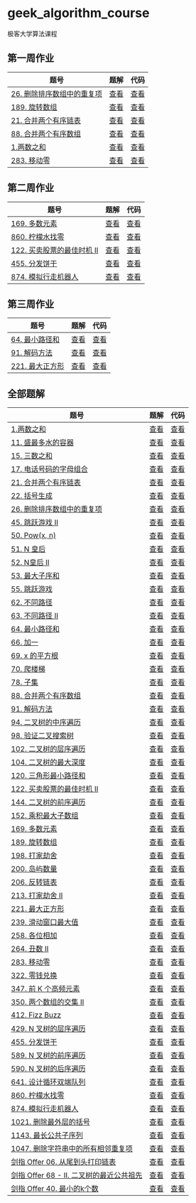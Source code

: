 # geek_algorithm_course
极客大学算法课程

## 第一周作业

题号 | 题解 | 代码
-- | -- | --
[26. 删除排序数组中的重复项](https://leetcode-cn.com/problems/remove-duplicates-from-sorted-array/) | [查看](./page/26.md) | [查看](./source/26.js)
[189. 旋转数组](https://leetcode-cn.com/problems/rotate-array/) | [查看](./page/189.md) | [查看](./source/189.js)
[21. 合并两个有序链表](https://leetcode-cn.com/problems/merge-two-sorted-lists/) | [查看](./page/21.md) | [查看](./source/21.js)
[88. 合并两个有序数组](https://leetcode-cn.com/problems/merge-sorted-array/) | [查看](./page/88.md) | [查看](./source/88.js)
[1.两数之和](https://leetcode-cn.com/problems/two-sum/) | [查看](./page/1.md) | [查看](./source/1.js)
[283. 移动零](https://leetcode-cn.com/problems/two-sum/) | [查看](./page/283.md) | [查看](./source/283.js)

## 第二周作业
题号 | 题解 | 代码
-- | -- | --
[169. 多数元素](https://leetcode-cn.com/problems/majority-element/) | [查看](./page/169.md) | [查看](./source/169.js)
[860. 柠檬水找零](https://leetcode-cn.com/problems/lemonade-change/) | [查看](./page/860.md) | [查看](./source/860.js)
[122. 买卖股票的最佳时机 II](https://leetcode-cn.com/problems/best-time-to-buy-and-sell-stock-ii/) | [查看](./page/122.md) | [查看](./source/122.js)
[455. 分发饼干](https://leetcode-cn.com/problems/assign-cookies/) | [查看](./page/455.md) | [查看](./source/455.js)
[874. 模拟行走机器人](https://leetcode-cn.com/problems/walking-robot-simulation/) | [查看](./page/874.md) | [查看](./source/874.js)

## 第三周作业
题号 | 题解 | 代码
-- | -- | --
[64. 最小路径和](https://leetcode-cn.com/problems/minimum-path-sum/) | [查看](./page/64.md) | [查看](./source/64.js)
[91. 解码方法](https://leetcode-cn.com/problems/decode-ways/) | [查看](./page/91.md) | [查看](./source/91.js)
[221. 最大正方形](https://leetcode-cn.com/problems/maximal-square/) | [查看](./page/221.md) | [查看](./source/221.js)


## 全部题解

题号 | 题解 | 代码
-- | -- | --
[1.两数之和](https://leetcode-cn.com/problems/two-sum/) | [查看](./page/1.md) | [查看](./source/1.js)
[11. 盛最多水的容器](https://leetcode-cn.com/problems/container-with-most-water/) | [查看](./page/11.md) | [查看](./source/11.js)
[15. 三数之和](https://leetcode-cn.com/problems/3sum/) | [查看](./page/15.md) | [查看](./source/15.js)
[17. 电话号码的字母组合](https://leetcode-cn.com/problems/letter-combinations-of-a-phone-number/) | [查看](./page/17.md) | [查看](./source/17.js)
[21. 合并两个有序链表](https://leetcode-cn.com/problems/merge-two-sorted-lists/) | [查看](./page/21.md) | [查看](./source/21.js)
[22. 括号生成](https://leetcode-cn.com/problems/generate-parentheses/) | [查看](./page/22.md) | [查看](./source/22.js)
[26. 删除排序数组中的重复项](https://leetcode-cn.com/problems/remove-duplicates-from-sorted-array/) | [查看](./page/26.md) | [查看](./source/26.js)
[45. 跳跃游戏 II](https://leetcode-cn.com/problems/jump-game-ii/) | [查看](./page/45.md) | [查看](./source/45.js)
[50. Pow(x, n)](https://leetcode-cn.com/problems/powx-n/) | [查看](./page/50.md) | [查看](./source/50.js)
[51. N 皇后](https://leetcode-cn.com/problems/n-queens/) | [查看](./page/51.md) | [查看](./source/51.js)
[52. N皇后 II](https://leetcode-cn.com/problems/n-queens-ii/) | [查看](./page/52.md) | [查看](./source/52.js)
[53. 最大子序和](https://leetcode-cn.com/problems/maximum-subarray/) | [查看](./page/53.md) | [查看](./source/53.js)
[55. 跳跃游戏](https://leetcode-cn.com/problems/jump-game/) | [查看](./page/55.md) | [查看](./source/55.js)
[62. 不同路径](https://leetcode-cn.com/problems/unique-paths/) | [查看](./page/62.md) | [查看](./source/62.js)
[63. 不同路径 II](https://leetcode-cn.com/problems/unique-paths-ii/) | [查看](./page/63.md) | [查看](./source/63.js)
[64. 最小路径和](https://leetcode-cn.com/problems/minimum-path-sum/) | [查看](./page/64.md) | [查看](./source/64.js)
[66. 加一](https://leetcode-cn.com/problems/plus-one/) | [查看](./page/66.md) | [查看](./source/66.js)
[69. x 的平方根](https://leetcode-cn.com/problems/sqrtx/) | [查看](./page/69.md) | [查看](./source/69.js)
[70. 爬楼梯](https://leetcode-cn.com/problems/climbing-stairs/) | [查看](./page/70.md) | [查看](./source/70.js)
[78. 子集](https://leetcode-cn.com/problems/subsets/) | [查看](./page/78.md) | [查看](./source/78.js)
[88. 合并两个有序数组](https://leetcode-cn.com/problems/merge-sorted-array/) | [查看](./page/88.md) | [查看](./source/88.js)
[91. 解码方法](https://leetcode-cn.com/problems/decode-ways/) | [查看](./page/91.md) | [查看](./source/91.js)
[94. 二叉树的中序遍历](https://leetcode-cn.com/problems/binary-tree-inorder-traversal/) | [查看](./page/94.md) | [查看](./source/94.js)
[98. 验证二叉搜索树](https://leetcode-cn.com/problems/validate-binary-search-tree/) | [查看](./page/98.md) | [查看](./source/98.js)
[102. 二叉树的层序遍历](https://leetcode-cn.com/problems/binary-tree-level-order-traversal/) | [查看](./page/102.md) | [查看](./source/102.js)
[104. 二叉树的最大深度](https://leetcode-cn.com/problems/maximum-depth-of-binary-tree/) | [查看](./page/104.md) | [查看](./source/104.js)
[120. 三角形最小路径和](https://leetcode-cn.com/problems/triangle/) | [查看](./page/120.md) | [查看](./source/120.js)
[122. 买卖股票的最佳时机 II](https://leetcode-cn.com/problems/best-time-to-buy-and-sell-stock-ii/) | [查看](./page/122.md) | [查看](./source/122.js)
[144. 二叉树的前序遍历](https://leetcode-cn.com/problems/binary-tree-preorder-traversal/) | [查看](./page/144.md) | [查看](./source/144.js)
[152. 乘积最大子数组](https://leetcode-cn.com/problems/maximum-product-subarray/) | [查看](./page/152.md) | [查看](./source/152.js)
[169. 多数元素](https://leetcode-cn.com/problems/majority-element/) | [查看](./page/169.md) | [查看](./source/169.js)
[189. 旋转数组](https://leetcode-cn.com/problems/rotate-array/) | [查看](./page/189.md) | [查看](./source/189.js)
[198. 打家劫舍](https://leetcode-cn.com/problems/house-robber/) | [查看](./page/198.md) | [查看](./source/198.js)
[200. 岛屿数量](https://leetcode-cn.com/problems/number-of-islands/) | [查看](./page/200.md) | [查看](./source/200.js)
[206. 反转链表](https://leetcode-cn.com/problems/reverse-linked-list/) | [查看](./page/206.md) | [查看](./source/206.js)
[213. 打家劫舍 II](https://leetcode-cn.com/problems/house-robber-ii/) | [查看](./page/213.md) | [查看](./source/213.js)
[221. 最大正方形](https://leetcode-cn.com/problems/maximal-square/) | [查看](./page/221.md) | [查看](./source/221.js)
[239. 滑动窗口最大值](https://leetcode-cn.com/problems/sliding-window-maximum/) | [查看](./page/239.md) | [查看](./source/239.js)
[258. 各位相加](https://leetcode-cn.com/problems/add-digits/) | [查看](./page/258.md) | [查看](./source/258.js)
[264. 丑数 II](https://leetcode-cn.com/problems/ugly-number-ii/) | [查看](./page/264.md) | [查看](./source/264.js)
[283. 移动零](https://leetcode-cn.com/problems/two-sum/) | [查看](./page/283.md) | [查看](./source/283.js)
[322. 零钱兑换](https://leetcode-cn.com/problems/coin-change/) | [查看](./page/322.md) | [查看](./source/322.js)
[347. 前 K 个高频元素](https://leetcode-cn.com/problems/top-k-frequent-elements/) | [查看](./page/347.md) | [查看](./source/347.js)
[350. 两个数组的交集 II](https://leetcode-cn.com/problems/intersection-of-two-arrays-ii/) | [查看](./page/350.md) | [查看](./source/350.js)
[412. Fizz Buzz](https://leetcode-cn.com/problems/fizz-buzz/) | [查看](./page/412.md) | [查看](./source/412.js)
[429. N 叉树的层序遍历](https://leetcode-cn.com/problems/n-ary-tree-level-order-traversal/) | [查看](./page/429.md) | [查看](./source/429.js)
[455. 分发饼干](https://leetcode-cn.com/problems/assign-cookies/) | [查看](./page/455.md) | [查看](./source/455.js)
[589. N 叉树的前序遍历](https://leetcode-cn.com/problems/n-ary-tree-preorder-traversal/) | [查看](./page/589.md) | [查看](./source/589.js)
[590. N 叉树的后序遍历](https://leetcode-cn.com/problems/n-ary-tree-postorder-traversal/) | [查看](./page/590.md) | [查看](./source/590.js)
[641. 设计循环双端队列](https://leetcode-cn.com/problems/design-circular-deque/) | [查看](./page/641.md) | [查看](./source/641.js)
[860. 柠檬水找零](https://leetcode-cn.com/problems/lemonade-change/) | [查看](./page/860.md) | [查看](./source/860.js)
[874. 模拟行走机器人](https://leetcode-cn.com/problems/walking-robot-simulation/) | [查看](./page/874.md) | [查看](./source/874.js)
[1021. 删除最外层的括号](https://leetcode-cn.com/problems/remove-outermost-parentheses/) | [查看](./page/1021.md) | [查看](./source/1021.js)
[1143. 最长公共子序列](https://leetcode-cn.com/problems/longest-common-subsequence/) | [查看](./page/1143.md) | [查看](./source/1143.js)
[1047. 删除字符串中的所有相邻重复项](https://leetcode-cn.com/problems/remove-all-adjacent-duplicates-in-string/) | [查看](./page/1047.md) | [查看](./source/1047.js)
[剑指 Offer 06. 从尾到头打印链表](https://leetcode-cn.com/problems/cong-wei-dao-tou-da-yin-lian-biao-lcof/) | [查看](./page/剑指offer-06.md) | [查看](./source/剑指offer-06.js)
[剑指 Offer 68 - II. 二叉树的最近公共祖先](https://leetcode-cn.com/problems/er-cha-shu-de-zui-jin-gong-gong-zu-xian-lcof/) | [查看](./page/剑指offer-68.md) | [查看](./source/剑指offer-68.js)
[剑指 Offer 40. 最小的k个数](https://leetcode-cn.com/problems/zui-xiao-de-kge-shu-lcof/) | [查看](./page/剑指offer-40.md) | [查看](./source/剑指offer-40.js)



